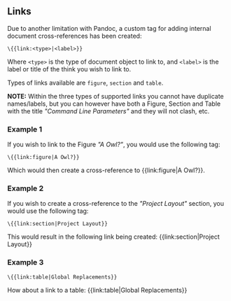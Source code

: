 ## Links

Due to another limitation with Pandoc, a custom tag for adding internal
document cross-references has been created:

	\{{link:<type>|<label>}}

Where `<type>` is the type of document object to link to, and `<label>` is the
label or title of the think you wish to link to.

Types of links available are `figure`, `section` and `table`.

**NOTE:** Within the three types of supported links you cannot have duplicate
names/labels, but you can however have both a Figure, Section and Table with
the title *"Command Line Parameters"* and they will not clash, etc.

### Example 1

If you wish to link to the Figure *"A Owl?"*, you would use the
following tag:

	\{{link:figure|A Owl?}}

Which would then create a cross-reference to {{link:figure|A Owl?}}.

### Example 2

If you wish to create a cross-reference to the *"Project Layout"* section, you
would use the following tag:

	\{{link:section|Project Layout}}

This would result in the following link being created:
{{link:section|Project Layout}}

### Example 3

	\{{link:table|Global Replacements}}

How about a link to a table: {{link:table|Global Replacements}}
